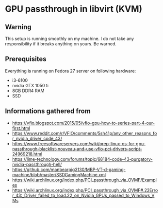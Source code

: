# GPU passthrough in libvirt (KVM)

## Warning

This setup is running smoothly on my machine. I do not take any responsibility if it breaks anything on yours. Be warned.

## Prerequisites

Everything is running on Fedora 27 server on following hardware:

- i3-6100
- nvidia GTX 1050 ti
- 8GB DDR4 RAM
- SSD

## Informations gathered from

- https://vfio.blogspot.com/2015/05/vfio-gpu-how-to-series-part-4-our-first.html
- https://www.reddit.com/r/VFIO/comments/5sh41p/any_other_reasons_for_nvidia_driver_code_43/
- https://www.freesoftwareservers.com/wiki/prep-linux-os-for-gpu-passthrough-blacklist-nouveau-and-use-vfio-pci-drivers-script-24969218.html
- https://lime-technology.com/forums/topic/68184-code-43-purgatory-nvidia-passthrough-hell/
- https://github.com/manbearpig3130/MBP-VT-d-gaming-machine/blob/master/SSDGamingMachine.xml
- https://wiki.archlinux.org/index.php/PCI_passthrough_via_OVMF/Examples
- https://wiki.archlinux.org/index.php/PCI_passthrough_via_OVMF#.22Error_43:_Driver_failed_to_load.22_on_Nvidia_GPUs_passed_to_Windows_VMs
